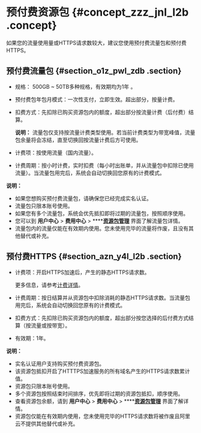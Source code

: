 # 预付费资源包 {#concept_zzz_jnl_l2b .concept}

如果您的流量使用量或HTTPS请求数较大，建议您使用预付费流量包和预付费HTTPS。

## 预付费流量包 {#section_o1z_pwl_zdb .section}

-   规格： 500GB ~ 50TB多种规格，有效期均为1年 。
-   预付费包年包月模式：一次性支付，立即生效。超出部分，按量计费。
-   扣费方式：先扣除已购买资源包内的额度，超出部分按流量计费（后付费）结算。

    **说明：** 流量包仅支持按流量计费类型使用。若当前计费类型为带宽峰值，流量包余量将会冻结，直至切换回按流量计费后方可使用。

-   计费项：按使用流量（国内流量）。
-   计费周期：按小时计费，实时扣费（每小时出账单，并从流量包中扣除已使用流量）。当流量包用完后，系统会自动切换回您原有的计费模式。

**说明：** 

-   如果您想购买预付费流量包，请确保您已经完成实名认证。
-   流量包只限本账号使用。
-   如果您有多个流量包，系统会优先抵扣即将过期的流量包，按照顺序使用。
-   您可以到 **用户中心** \> **费用中心** \> ****[**资源包管理**](http://expense.console.aliyun.com/#/flow/home) 界面了解流量包详情。
-   流量包内的流量仅能在有效期内使用。您未使用完毕的流量将作废，且没有其他替代或补充。

## 预付费HTTPS {#section_azn_y4l_l2b .section}

-   计费项：开启HTTPS加速后，产生的静态HTTPS请求数。

    更多信息，请参考[计费详情](https://www.aliyun.com/price/product#/cdn/detail)。

-   计费周期：按日结算并从资源包中扣除消耗的静态HTTPS请求数。当流量包用完后，系统会自动切换回您原有的计费模式。
-   扣费方式：先扣除已购买资源包内的额度，超出部分按您选择的后付费方式结算（按流量或按带宽）。
-   有效期：1年。

**说明：** 

-   实名认证用户支持购买预付费资源包。
-   该资源包抵扣开启了HTTTPS加速服务的所有域名产生的HTTPS请求数累计值。
-   资源包只限本账号使用。
-   多个资源包按照结束时间排序，优先即将过期的资源包抵扣，顺序使用。
-   查看资源包余额，请到 **用户中心** \> **费用中心** \> ****[**资源包管理**](http://expense.console.aliyun.com/#/flow/home) 界面了解详情。
-   资源包仅能在有效期内使用，您未使用完毕的HTTPS请求数将被作废且阿里云不提供其他替代或补充。


